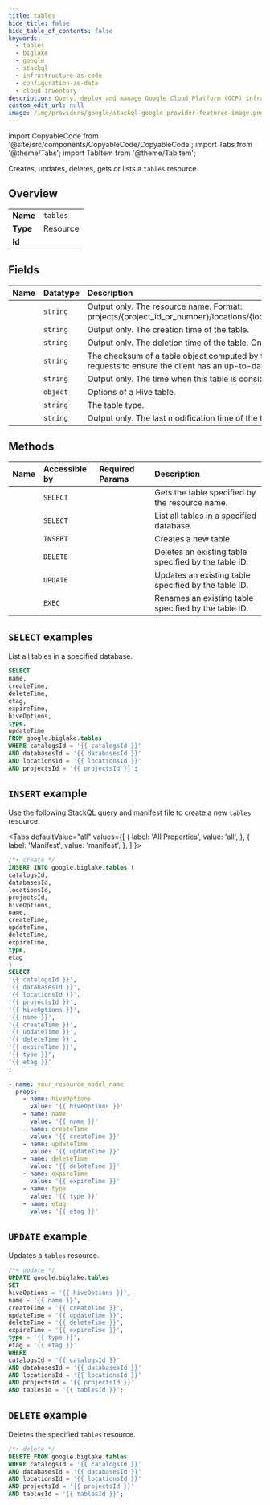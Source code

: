 ```yaml
---
title: tables
hide_title: false
hide_table_of_contents: false
keywords:
  - tables
  - biglake
  - google
  - stackql
  - infrastructure-as-code
  - configuration-as-data
  - cloud inventory
description: Query, deploy and manage Google Cloud Platform (GCP) infrastructure and resources using SQL
custom_edit_url: null
image: /img/providers/google/stackql-google-provider-featured-image.png
---
```


import CopyableCode from '@site/src/components/CopyableCode/CopyableCode';
import Tabs from '@theme/Tabs';
import TabItem from '@theme/TabItem';

Creates, updates, deletes, gets or lists a <code>tables</code> resource.

## Overview
<table><tbody>
<tr><td><b>Name</b></td><td><code>tables</code></td></tr>
<tr><td><b>Type</b></td><td>Resource</td></tr>
<tr><td><b>Id</b></td><td><CopyableCode code="google.biglake.tables" /></td></tr>
</tbody></table>

## Fields
| Name | Datatype | Description |
|:-----|:---------|:------------|
| <CopyableCode code="name" /> | `string` | Output only. The resource name. Format: projects/{project_id_or_number}/locations/{location_id}/catalogs/{catalog_id}/databases/{database_id}/tables/{table_id} |
| <CopyableCode code="createTime" /> | `string` | Output only. The creation time of the table. |
| <CopyableCode code="deleteTime" /> | `string` | Output only. The deletion time of the table. Only set after the table is deleted. |
| <CopyableCode code="etag" /> | `string` | The checksum of a table object computed by the server based on the value of other fields. It may be sent on update requests to ensure the client has an up-to-date value before proceeding. It is only checked for update table operations. |
| <CopyableCode code="expireTime" /> | `string` | Output only. The time when this table is considered expired. Only set after the table is deleted. |
| <CopyableCode code="hiveOptions" /> | `object` | Options of a Hive table. |
| <CopyableCode code="type" /> | `string` | The table type. |
| <CopyableCode code="updateTime" /> | `string` | Output only. The last modification time of the table. |

## Methods
| Name | Accessible by | Required Params | Description |
|:-----|:--------------|:----------------|:------------|
| <CopyableCode code="get" /> | `SELECT` | <CopyableCode code="catalogsId, databasesId, locationsId, projectsId, tablesId" /> | Gets the table specified by the resource name. |
| <CopyableCode code="list" /> | `SELECT` | <CopyableCode code="catalogsId, databasesId, locationsId, projectsId" /> | List all tables in a specified database. |
| <CopyableCode code="create" /> | `INSERT` | <CopyableCode code="catalogsId, databasesId, locationsId, projectsId" /> | Creates a new table. |
| <CopyableCode code="delete" /> | `DELETE` | <CopyableCode code="catalogsId, databasesId, locationsId, projectsId, tablesId" /> | Deletes an existing table specified by the table ID. |
| <CopyableCode code="patch" /> | `UPDATE` | <CopyableCode code="catalogsId, databasesId, locationsId, projectsId, tablesId" /> | Updates an existing table specified by the table ID. |
| <CopyableCode code="rename" /> | `EXEC` | <CopyableCode code="catalogsId, databasesId, locationsId, projectsId, tablesId" /> | Renames an existing table specified by the table ID. |

## `SELECT` examples

List all tables in a specified database.

```sql
SELECT
name,
createTime,
deleteTime,
etag,
expireTime,
hiveOptions,
type,
updateTime
FROM google.biglake.tables
WHERE catalogsId = '{{ catalogsId }}'
AND databasesId = '{{ databasesId }}'
AND locationsId = '{{ locationsId }}'
AND projectsId = '{{ projectsId }}'; 
```

## `INSERT` example

Use the following StackQL query and manifest file to create a new <code>tables</code> resource.

<Tabs
    defaultValue="all"
    values={[
        { label: 'All Properties', value: 'all', },
        { label: 'Manifest', value: 'manifest', },
    ]
}>
<TabItem value="all">

```sql
/*+ create */
INSERT INTO google.biglake.tables (
catalogsId,
databasesId,
locationsId,
projectsId,
hiveOptions,
name,
createTime,
updateTime,
deleteTime,
expireTime,
type,
etag
)
SELECT 
'{{ catalogsId }}',
'{{ databasesId }}',
'{{ locationsId }}',
'{{ projectsId }}',
'{{ hiveOptions }}',
'{{ name }}',
'{{ createTime }}',
'{{ updateTime }}',
'{{ deleteTime }}',
'{{ expireTime }}',
'{{ type }}',
'{{ etag }}'
;
```
</TabItem>
<TabItem value="manifest">

```yaml
- name: your_resource_model_name
  props:
    - name: hiveOptions
      value: '{{ hiveOptions }}'
    - name: name
      value: '{{ name }}'
    - name: createTime
      value: '{{ createTime }}'
    - name: updateTime
      value: '{{ updateTime }}'
    - name: deleteTime
      value: '{{ deleteTime }}'
    - name: expireTime
      value: '{{ expireTime }}'
    - name: type
      value: '{{ type }}'
    - name: etag
      value: '{{ etag }}'

```
</TabItem>
</Tabs>

## `UPDATE` example

Updates a <code>tables</code> resource.

```sql
/*+ update */
UPDATE google.biglake.tables
SET 
hiveOptions = '{{ hiveOptions }}',
name = '{{ name }}',
createTime = '{{ createTime }}',
updateTime = '{{ updateTime }}',
deleteTime = '{{ deleteTime }}',
expireTime = '{{ expireTime }}',
type = '{{ type }}',
etag = '{{ etag }}'
WHERE 
catalogsId = '{{ catalogsId }}'
AND databasesId = '{{ databasesId }}'
AND locationsId = '{{ locationsId }}'
AND projectsId = '{{ projectsId }}'
AND tablesId = '{{ tablesId }}';
```

## `DELETE` example

Deletes the specified <code>tables</code> resource.

```sql
/*+ delete */
DELETE FROM google.biglake.tables
WHERE catalogsId = '{{ catalogsId }}'
AND databasesId = '{{ databasesId }}'
AND locationsId = '{{ locationsId }}'
AND projectsId = '{{ projectsId }}'
AND tablesId = '{{ tablesId }}';
```
